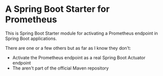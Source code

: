 # A Spring Boot Starter for Prometheus

This is Spring Boot Starter module for activating a Prometheus endpoint in Spring Boot applications.

There are one or a few others but as far as I know they don't:
- Activate the Prometheus endpoint as a real Spring Boot Actuator endpoint
- The aren't part of the official Maven repository

